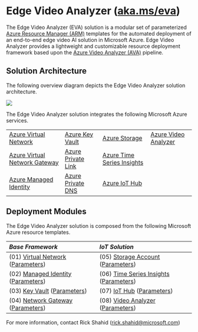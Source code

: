 # Edge Video Analyzer ([aka.ms/eva](https://aka.ms/eva))

The Edge Video Analyzer (EVA) solution is a modular set of parameterized [Azure Resource Manager (ARM)](https://docs.microsoft.com/azure/azure-resource-manager/management/overview) templates for the automated deployment of an end-to-end edge video AI solution in Microsoft Azure. Edge Video Analyzer provides a lightweight and customizable resource deployment framework based upon the [Azure Video Analyzer (AVA)](https://docs.microsoft.com/en-us/azure/azure-video-analyzer/video-analyzer-docs/overview) pipeline.

## Solution Architecture

The following overview diagram depicts the Edge Video Analyzer solution architecture.

![](https://docs.microsoft.com/en-us/azure/azure-video-analyzer/video-analyzer-docs/media/overview/product-diagram.svg)

The Edge Video Analyzer solution integrates the following Microsoft Azure services.

<table>
    <tr>
        <td>
            <a href="https://docs.microsoft.com/azure/virtual-network/virtual-networks-overview" target="_blank">Azure Virtual Network</a>
        </td>
        <td>
            <a href="https://docs.microsoft.com/azure/key-vault/key-vault-overview" target="_blank">Azure Key Vault</a>
        </td>
        <td>
            <a href="https://docs.microsoft.com/azure/storage" target="_blank">Azure Storage</a>
        </td>
        <td>
            <a href="https://docs.microsoft.com/en-us/azure/azure-video-analyzer/video-analyzer-docs/overview" target="_blank">Azure Video Analyzer</a>
        </td>
    </tr>
    <tr>
        <td>
            <a href="https://docs.microsoft.com/azure/vpn-gateway/vpn-gateway-about-vpngateways" target="_blank">Azure Virtual Network Gateway</a>
        </td>
        <td>
            <a href="https://docs.microsoft.com/azure/private-link/private-link-overview" target="_blank">Azure Private Link</a>
        </td>
        <td>
            <a href="https://docs.microsoft.com/en-us/azure/time-series-insights/overview-what-is-tsi" target="_blank">Azure Time Series Insights</a>
        </td>
        </td>
        <td>
    </tr>
    <tr>
        <td>
            <a href="https://docs.microsoft.com/azure/active-directory/managed-identities-azure-resources/overview" target="_blank">Azure Managed Identity</a>
        </td>
        <td>
            <a href="https://docs.microsoft.com/azure/dns/private-dns-overview" target="_blank">Azure Private DNS</a>
        </td>
        <td>
            <a href="https://docs.microsoft.com/en-us/azure/iot-hub/about-iot-hub" target="_blank">Azure IoT Hub</a>
        </td>
        </td>
        <td>
    </tr>
</table>

## Deployment Modules

The Edge Video Analyzer solution is composed from the following Microsoft Azure resource templates.

| *Base Framework* | *IoT Solution* |
| :--------------- | :------------- |
| (01) [Virtual Network](BaseFramework/01.VirtualNetwork/Template.json) ([Parameters](BaseFramework/01.VirtualNetwork/Template.Parameters.json)) | (05) [Storage Account](IoTSolution/05.StorageAccount/Template.json) ([Parameters](IoTSolution/05.StorageAccount/Template.Parameters.json)) |
| (02) [Managed Identity](BaseFramework/02.ManagedIdentity/Template.json) ([Parameters](BaseFramework/02.ManagedIdentity/Template.Parameters.json)) | (06) [Time Series Insights](IoTSolution/06.TimeSeriesInsights/Template.json) ([Parameters](IoTSolution/06.TimeSeriesInsights/Template.Parameters.json)) |
| (03) [Key Vault](BaseFramework/03.KeyVault/Template.json) ([Parameters](BaseFramework/03.KeyVault/Template.Parameters.json)) | (07) [IoT Hub](IoTSolution/07.IoTHub/Template.json) ([Parameters](IoTSolution/07.IoTHub/Template.Parameters.json)) |
| (04) [Network Gateway](BaseFramework/04.NetworkGateway/Template.json) ([Parameters](BaseFramework/04.NetworkGateway/Template.Parameters.json)) | (08) [Video Analyzer](IoTSolution/08.VideoAnalyzer/Template.json) ([Parameters](IoTSolution/08.VideoAnalyzer/Template.Parameters.json)) |

For more information, contact Rick Shahid (rick.shahid@microsoft.com)
